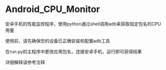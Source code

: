 # Android_CPU_Monitor
安卓手机的性能监控程序，使用python通过shell调用adb来获取指定包名的CPU用量

使用前，请先确保您的设备已正确安装和配置adb工具

在run.py的主程序中更改应用包名，连接安卓手机，运行即可获得结果

详细解释请参考注释
